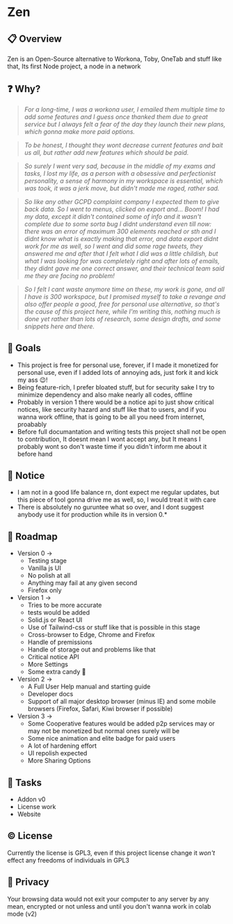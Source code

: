 # Zen

## 📋 Overview
Zen is an Open-Source alternative to Workona, Toby, OneTab and stuff like that, Its first Node project, a node in a network

## ❓ Why?
> *For a long-time, I was a workona user, I emailed them multiple time to add some features and I guess once thanked them due to great service but I always felt a fear of the day they launch their new plans, which gonna make more paid options.*

> *To be honest, I thought they wont decrease current features and bait us all, but rather add new features which should be paid.*

> *So surely I went very sad, because in the middle of my exams and tasks, I lost my life, as a person with a obsessive and perfectionist personality, a sense of harmony in my workspace is essential, which was took, it was a jerk move, but didn't made me raged, rather sad.*

> *So like any other GCPD complaint company I expected them to give back data. So I went to menus, clicked on export and... Boom! I had my data, except it didn't contained some of info and it wasn't complete due to some sorta bug I didnt understand even till now: there was an error of maximum 300 elements reached or sth and I didnt know what is exactly making that error, and data export didnt work for me as well, so I went and did some *rage* tweets, they answered me and after that I felt what I did was a little childish, but what I was looking for was completely right and after lots of emails, they didnt gave me one correct answer, and their *technical* team said me they are facing no problem!*

> *So I felt I cant waste anymore time on these, my work is gone, and all I have is 300 workspace, but I promised myself to take a revange and also offer people a good, free for personal use alternative, so that's the cause of this project here, while I'm writing this, nothing much is done yet rather than lots of research, some design drafts, and some snippets here and there.*

## 🎯 Goals
 - This project is free for personal use, forever, if I made it monetized for personal use, even if I added lots of annoying ads, just fork it and kick my ass 😉!
 - Being feature-rich, I prefer bloated stuff, but for security sake I try to minimize dependency and also make nearly all codes, offline
 - Probably in version 1 there would be a notice api to just show critical notices, like security hazard and stuff like that to users, and if you wanna work offline, that is going to be all you need from internet, proabably
 - Before full documantation and writing tests this project shall not be open to contribution, It doesnt mean I wont accept any, but It means I probably wont so don't waste time if you didn't inform me about it before hand

## 🔔 Notice
 - I am not in a good life balance rn, dont expect me regular updates, but this piece of tool gonna drive me as well, so, I would treat it with care
 - There is absolutely no guruntee what so over, and I dont suggest anybody use it for production while its in version 0.*

## 🧭 Roadmap
 - Version 0 -> 
    - Testing stage 
    - Vanilla js UI 
    - No polish at all 
    - Anything may fail at any given second 
    - Firefox only
 - Version 1 -> 
    - Tries to be more accurate
    - tests would be added 
    - Solid.js or React UI 
    - Use of Tailwind-css or stuff like that is possible in this stage
    - Cross-browser to Edge, Chrome and Firefox
    - Handle of premissions
    - Handle of storage out and problems like that
    - Critical notice API
    - More Settings
    - Some extra candy 🍬
 - Version 2 ->
    - A Full User Help manual and starting guide
    - Developer docs
    - Support of all major desktop browser (minus IE) and some mobile browsers (Firefox, Safari, Kiwi browser if possible)
 - Version 3 ->
    - Some Cooperative features would be added p2p services may or may not be monetized but normal ones surely will be
    - Some nice animation and elite badge for paid users
    - A lot of hardening effort
    - UI repolish expected
    - More Sharing Options

## 📝 Tasks
 - Addon v0
 - License work
 - Website

## ©️ License
Currently the license is GPL3, even if this project license change it *won't* effect any freedoms of individuals in GPL3

## 🔏 Privacy
Your browsing data would not exit your computer to any server by any mean, encrypted or not unless and until you don't wanna work in colab mode (v2)
